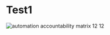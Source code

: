 # Test1
![automation accountability matrix 12 12](https://user-images.githubusercontent.com/32104212/34059913-41d2d0d2-e1af-11e7-99db-8247432608db.jpg)

